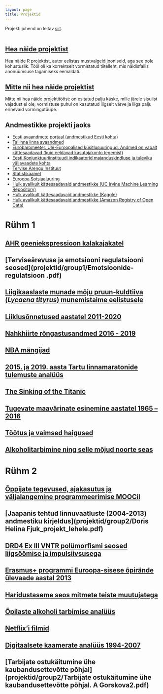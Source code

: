 ```yaml
---
layout: page
title: Projektid
---
```


Projekti juhend on leitav [siit](projekt_juhend).
<br><br>


## [Hea näide projektist](projektid/hea.pdf)
Hea näide R projektist, autor eelistas mustvalgeid jooniseid, aga see pole kohustuslik. Tööl oli ka korrektselt vormistatud tiitelleht, mis näidisfailis anonüümsuse
tagamiseks eemaldati.

## [Mitte nii hea näide projektist](projektid/halb.pdf)
Mitte nii hea näide projektitööst: on esitatud palju käske, mille järele sisulist vajadust ei ole; vormistuse puhul on kasutatud liigselt värve ja liiga palju erinevaid vormingutüüpe.


## Andmestikke projekti jaoks

* [Eesti avaandmete portaal (andmestikud Eesti kohta)](https://opendata.riik.ee/andmehulgad/)
* [Tallinna linna avaandmed](http://avaandmed.tallinn.ee/)
* [Eurobaromeeter. Üle-Euroopalised küsitlusuuringud. Andmed on vabalt kättesaadavad (kuid eeldavad kasutajakonto tegemist)](https://www.gesis.org/eurobarometer-data-service/search-data-access/eb-trends-trend-files/list-of-trends/)
* [Eesti Konjunktuuriinstituudi indikaatorid majanduskindluse ja tuleviku väljavaadete kohta](http://ki.ee/baromeetrid/)
* [Tervise Arengu Instituut](http://pxweb.tai.ee/esf/pxweb2008/dialog/statfile2.asp)
* [Statistikaamet](http://pub.stat.ee/px-web.2001/dialog/statfile2.asp)
* [Euroopa Sotsiaaluuring](https://www.europeansocialsurvey.org/data/country.html?c=estonia)
* [Hulk avalikult kättesaadavaid andmestikke (UC Irvine Machine Learning Repository)](https://archive.ics.uci.edu/ml/index.php)
* [Hulk avalikult kättesaadavaid andmestikke (Kaggle)](https://www.kaggle.com/datasets)
* [Hulk avalikult kättesaadavaid andmestikke (Amazon Registry of Open Data)](https://registry.opendata.aws/)


# Rühm 1 

## [AHR geeniekspressioon kalakajakatel](projektid/group1/AHR-geeniekspressioon-kalakajatel.pdf)
## [Terviseärevuse ja emotsiooni regulatsiooni seosed](projektid/group1/Emotsioonide-regulatsioon .pdf)
## [Liigikaaslaste munade mõju pruun-kuldtiiva (*Lycaena tityrus*) munemistaime eelistusele](projektid/group1/pruun-kuldtiiva-munemiskaitumine.html)
## [Liiklusõnnetused aastatel 2011-2020](projektid/group1/Liiklusonnetused.pdf)
## [Nahkhiirte rõngastusandmed 2016 - 2019](projektid/group1/Nahkhiirte-rongastusandmed.pdf)
## [NBA mängijad](projektid/group1/NBA-mangijad.pdf)
## [2015. ja 2019. aasta Tartu linnamaratonide tulemuste analüüs](projektid/group1/Tartu-Linnamaraton.pdf)
## [The Sinking of the Titanic](projektid/group1/Titanic-Passengers-List.pdf)
## [Tugevate maavärinate esinemine aastatel 1965 – 2016](projektid/group1/Tugevate-maavarinate-esinemine.pdf)
## [Töötus ja vaimsed haigused](projektid/group1/Tootus-ja-vaimsed-haigused.pdf)
## [Alkoholitarbimine ning selle mõjud noorte seas](projektid/group1/Opilaste-alkoholi-tarbimine.pdf)


# Rühm 2

## [Õppijate tegevused, ajakasutus ja väljalangemine programmeerimise MOOCil](projektid/group2/Meier_Room_Projekt_lehele.pdf)
## [Jaapanis tehtud linnuvaatluste (2004-2013) andmestiku kirjeldus](projektid/group2/Doris Helina Fjuk_projekt_lehele.pdf)
## [DRD4 Ex III VNTR polümorfismi seosed liigsöömise ja impulsiivsusega](projektid/group2/Glikman_R_Projekt_loplik.pdf)
## [Erasmus+ programmi Euroopa-sisese õpirände ülevaade aastal 2013](projektid/group2/Projekt_A.Rammul.pdf)
## [Haridustaseme seos mitmete teiste muutujatega](projektid/group2/projekt-haridus.pdf)
## [Õpilaste alkoholi tarbimise analüüs](projektid/group2/projekt_poslin2.pdf)
## [Netflix’i filmid](projektid/group2/rakendustarkvaraR_projekt_Kukk.pdf)
## [Digitaalsete kaamerate analüüs 1994-2007](projektid/group2/projekt_kaamerad_eliskaar.pdf)
## [Tarbijate ostukäitumine ühe kaubandusettevõtte põhjal](projektid/group2/Tarbijate ostukäitumine ühe kaubandusettevõtte põhjal. A Gorskova2.pdf)


<!--
{% for post in site.posts %}
## [ {{ post.title }} ](..{{ post.url }})
  {{ post.content | strip_html | truncatewords:30}}
  [ (loe edasi) ](..{{ post.url }})
  <br><br>
  
{% endfor %}
-->
